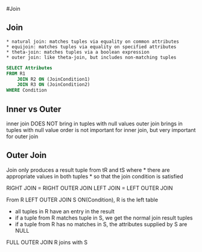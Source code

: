 #Join

## Join

	* natural join: matches tuples via equality on common attributes
	* equijoin: matches tuples via equality on specified attributes
	* theta-join: matches tuples via a boolean expression
	* outer join: like theta-join, but includes non-matching tuples

```sql
SELECT Attributes
FROM R1
	JOIN R2 ON (JoinCondition1)
	JOIN R3 ON (JoinCondition2)
WHERE Condition
```
## Inner vs Outer
inner join DOES NOT bring in tuples with null values
outer join brings in tuples with null value
order is not important for inner join, but very important for outer join


## Outer Join
Join only produces a result tuple from tR and tS where
	* there are appropriate values in both tuples
	* so that the join condition is satisfied

RIGHT JOIN = RIGHT OUTER JOIN
LEFT JOIN = LEFT OUTER JOIN

From R LEFT OUTER JOIN S ON(Condition), R is the left table
* all tuples in R have an entry in the result
* if a tuple from R matches tuple in S, we get the normal join result tuples
* if a tuple from R has no matches in S, the attributes supplied by S are NULL

FULL OUTER JOIN R joins with S